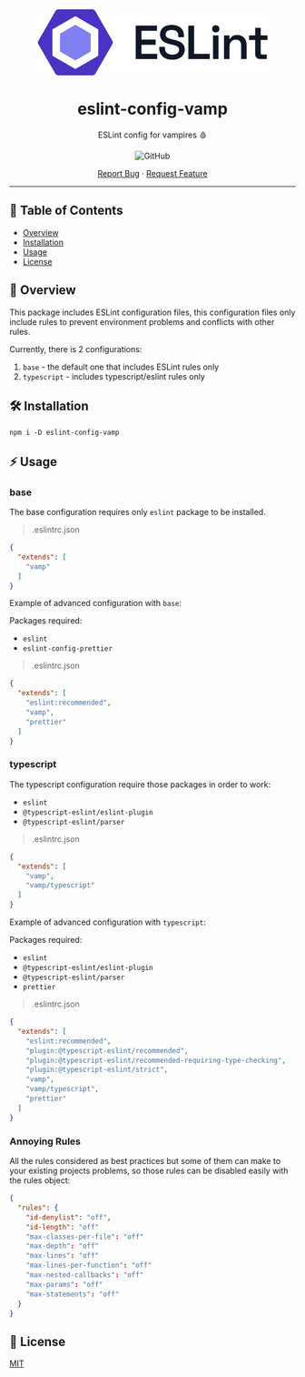 <div align="center">
  <a href="https://github.com/avivharuzi/eslint-config-vamp">
    <img src="./.github/images/eslint-logo.svg" alt="Logo">
  </a>
  <h1>eslint-config-vamp</h1>
  <p>ESLint config for vampires 🩸</p>
  <p>
    <img alt="GitHub" src="https://img.shields.io/github/license/avivharuzi/eslint-config-vamp">
  </p>
  <p>
    <a href="https://github.com/avivharuzi/eslint-config-vamp/issues">Report Bug</a>
    ·
    <a href="https://github.com/avivharuzi/eslint-config-vamp/issues">Request Feature</a>
  </p>
</div>

---

## 📖 Table of Contents

- [Overview](#🔫-Overview)
- [Installation](#🛠️-Installation)
- [Usage](#⚡️-Usage)
- [License](#📜-License)

## 🔫 Overview

This package includes ESLint configuration files, this configuration files only include rules to prevent environment problems and conflicts with other rules.

Currently, there is 2 configurations:

1. `base` - the default one that includes ESLint rules only
2. `typescript` - includes typescript/eslint rules only

## 🛠️ Installation

```shell
npm i -D eslint-config-vamp
```

## ⚡️ Usage

### base

The base configuration requires only `eslint` package to be installed.

> .eslintrc.json

```json
{
  "extends": [
    "vamp"
  ]
}
```

Example of advanced configuration with `base`:

Packages required:

- `eslint`
- `eslint-config-prettier`

> .eslintrc.json

```json
{
  "extends": [
    "eslint:recommended",
    "vamp",
    "prettier"
  ]
}
```

### typescript

The typescript configuration require those packages in order to work:

- `eslint`
- `@typescript-eslint/eslint-plugin`
- `@typescript-eslint/parser`

> .eslintrc.json

```json
{
  "extends": [
    "vamp",
    "vamp/typescript"
  ]
}
```

Example of advanced configuration with `typescript`:

Packages required:

- `eslint`
- `@typescript-eslint/eslint-plugin`
- `@typescript-eslint/parser`
- `prettier`

> .eslintrc.json

```json
{
  "extends": [
    "eslint:recommended",
    "plugin:@typescript-eslint/recommended",
    "plugin:@typescript-eslint/recommended-requiring-type-checking",
    "plugin:@typescript-eslint/strict",
    "vamp",
    "vamp/typescript",
    "prettier"
  ]
}
```

### Annoying Rules

All the rules considered as best practices but some of them can make to your existing projects problems, so those rules can be disabled easily with the rules object:

```json
{
  "rules": {
    "id-denylist": "off",
    "id-length": "off"
    "max-classes-per-file": "off"
    "max-depth": "off"
    "max-lines": "off"
    "max-lines-per-function": "off"
    "max-nested-callbacks": "off"
    "max-params": "off"
    "max-statements": "off"
  }
}
```

## 📜 License

[MIT](LICENSE)
